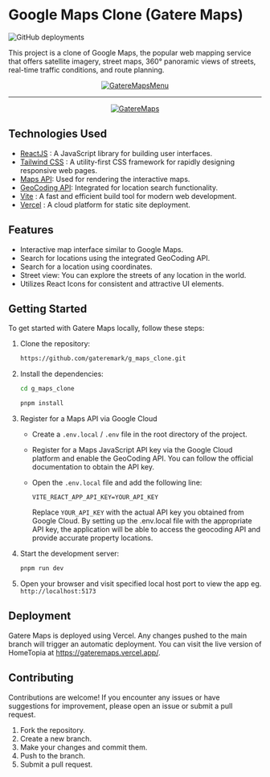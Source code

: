 # Google Maps Clone (Gatere Maps)
![GitHub deployments](https://img.shields.io/github/deployments/gateremark/google_maps_clone/production?style=flat&logo=vercel&logoColor=white&label=vercel)

This project is a clone of Google Maps, the popular web mapping service that offers satellite imagery, street maps, 360° panoramic views of streets, real-time traffic conditions, and route planning.

<div align="center">
<a href="https://gateremaps.vercel.app/">
   
![GatereMapsMenu](https://firebasestorage.googleapis.com/v0/b/hometopia-d224f.appspot.com/o/gmaps2.png?alt=media&token=40257b68-0d4e-41a6-a047-db9de8548ec0)

</a>
</div>

---

<div align="center">
<a href="https://gateremaps.vercel.app/">
   
![GatereMaps](https://firebasestorage.googleapis.com/v0/b/hometopia-d224f.appspot.com/o/gmaps.png?alt=media&token=4c44a95d-4944-4f0c-a8f5-f9be2b522864)

</a>
</div>

## Technologies Used

- [ReactJS](https://react.dev/) : A JavaScript library for building user interfaces.
- [Tailwind CSS](https://tailwindcss.com/) : A utility-first CSS framework for rapidly designing responsive web pages.
- [Maps API](https://developers.google.com/maps/documentation/javascript): Used for rendering the interactive maps.
- [GeoCoding API](https://developers.google.com/maps/documentation/geocoding): Integrated for location search functionality.
- [Vite](https://vitejs.dev/) : A fast and efficient build tool for modern web development.
- [Vercel](https://vercel.com/) : A cloud platform for static site deployment.

## Features

- Interactive map interface similar to Google Maps.
- Search for locations using the integrated GeoCoding API.
- Search for a location using coordinates.
- Street view: You can explore the streets of any location in the world.
- Utilizes React Icons for consistent and attractive UI elements.

## Getting Started

To get started with Gatere Maps locally, follow these steps:

1. Clone the repository:
   ```bash
   https://github.com/gateremark/g_maps_clone.git
   ```
2. Install the dependencies:
   ```bash
   cd g_maps_clone
   ```
   ```bash
   pnpm install
   ```
3. Register for a Maps API via Google Cloud

   - Create a `.env.local` / `.env` file in the root directory of the project.
   - Register for a Maps JavaScript API key via the Google Cloud platform and enable the GeoCoding API. You can follow the official documentation to obtain the API key.
   - Open the `.env.local` file and add the following line:

     ```env
     VITE_REACT_APP_API_KEY=YOUR_API_KEY
     ```

     Replace `YOUR_API_KEY` with the actual API key you obtained from Google Cloud. By setting up the .env.local file with the appropriate API key, the application will be able to access the geocoding API and provide accurate property locations.

4. Start the development server:

   ```javascript
   pnpm run dev
   ```

5. Open your browser and visit specified local host port to view the app eg. `http://localhost:5173`

## Deployment

Gatere Maps is deployed using Vercel. Any changes pushed to the main branch will trigger an automatic deployment.
You can visit the live version of HomeTopia at https://gateremaps.vercel.app/.

## Contributing

Contributions are welcome! If you encounter any issues or have suggestions for improvement, please open an issue or submit a pull request.

1. Fork the repository.
2. Create a new branch.
3. Make your changes and commit them.
4. Push to the branch.
5. Submit a pull request.
